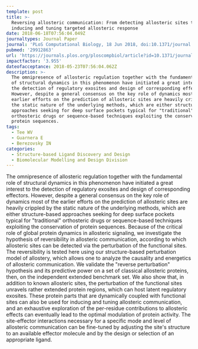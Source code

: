 ```yaml
---
template: post
title: >-
  Reversing allosteric communication: From detecting allosteric sites to
  inducing and tuning targeted allosteric response
date: 2018-06-18T07:56:04.049Z
journaltypes: Journal Paper
journal: 'PLoS Computational Biology, 18 Jun 2018, doi:10.1371/journal.pcbi.1006228'
pubmed: '29912863'
url: 'https://journals.plos.org/ploscompbiol/article?id=10.1371/journal.pcbi.1006228'
impactfactor: '3.955'
dateofacceptance: 2018-05-23T07:56:04.062Z
description: >-
  The omnipresence of allosteric regulation together with the fundamental role
  of structural dynamics in this phenomenon have initiated a great interest to
  the detection of regulatory exosites and design of corresponding effectors.
  However, despite a general consensus on the key role of dynamics most of the
  earlier efforts on the prediction of allosteric sites are heavily crippled by
  the static nature of the underlying methods, which are either structure-based
  approaches seeking for deep surface pockets typical for "traditional"
  orthosteric drugs or sequence-based techniques exploiting the conservation of
  protein sequences. 
tags:
  - Tee WV
  - Guarnera E
  - Berezovsky IN
categories:
  - Structure-based Ligand Discovery and Design
  - Biomolecular Modelling and Design Division
---
```

The omnipresence of allosteric regulation together with the fundamental role of structural dynamics in this phenomenon have initiated a great interest to the detection of regulatory exosites and design of corresponding effectors. However, despite a general consensus on the key role of dynamics most of the earlier efforts on the prediction of allosteric sites are heavily crippled by the static nature of the underlying methods, which are either structure-based approaches seeking for deep surface pockets typical for "traditional" orthosteric drugs or sequence-based techniques exploiting the conservation of protein sequences. Because of the critical role of global protein dynamics in allosteric signaling, we investigate the hypothesis of reversibility in allosteric communication, according to which allosteric sites can be detected via the perturbation of the functional sites. The reversibility is tested here using our structure-based perturbation model of allostery, which allows one to analyze the causality and energetics of allosteric communication. We validate the "reverse perturbation" hypothesis and its predictive power on a set of classical allosteric proteins, then, on the independent extended benchmark set. We also show that, in addition to known allosteric sites, the perturbation of the functional sites unravels rather extended protein regions, which can host latent regulatory exosites. These protein parts that are dynamically coupled with functional sites can also be used for inducing and tuning allosteric communication, and an exhaustive exploration of the per-residue contributions to allosteric effects can eventually lead to the optimal modulation of protein activity. The site-effector interactions necessary for a specific mode and level of allosteric communication can be fine-tuned by adjusting the site's structure to an available effector molecule and by the design or selection of an appropriate ligand.
